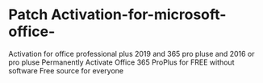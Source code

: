 #  Patch Activation-for-microsoft-office-
Activation for office professional plus 2019 and 365 pro pluse and 2016 or pro pluse
Permanently Activate Office 365 ProPlus for FREE without software Free source for everyone
